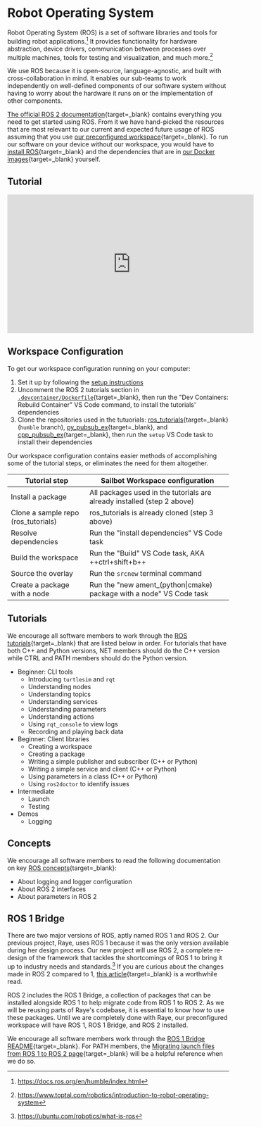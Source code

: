 # Robot Operating System

Robot Operating System (ROS) is a set of software libraries and tools for building robot applications.[^1]
It provides functionality for hardware abstraction, device drivers, communication between processes over
multiple machines, tools for testing and visualization, and much more.[^2]

We use ROS because it is open-source, language-agnostic, and built with cross-collaboration in mind.
It enables our sub-teams to work independently on well-defined components of our software system
without having to worry about the hardware it runs on or the implementation of other components.

[The official ROS 2 documentation](https://docs.ros.org/en/humble/index.html){target=_blank} contains everything you need
to get started using ROS. From it we have hand-picked the resources that are most relevant to our current and expected
future usage of ROS assuming that you use [our preconfigured workspace](https://github.com/UBCSailbot/sailbot_workspace){target=_blank}.
To run our software on your device without our workspace, you would have to [install ROS](https://docs.ros.org/en/humble/Installation.html){target=_blank}
and the dependencies that are in [our Docker images](https://github.com/UBCSailbot/sailbot_workspace/tree/main/.devcontainer){target=_blank}
yourself.

## Tutorial

<!-- markdownlint-disable MD013 -->
<div class="video-wrapper">
    <iframe width="560" height="315" src="https://www.youtube.com/embed/q98d9Qd3iwE?si=sXth8aLrddXY5Iv_" title="YouTube video player" frameborder="0" allow="accelerometer; autoplay; clipboard-write; encrypted-media; gyroscope; picture-in-picture; web-share" referrerpolicy="strict-origin-when-cross-origin" allowfullscreen></iframe>
</div>
<!-- markdownlint-enable MD013 -->

## Workspace Configuration

To get our workspace configuration running on your computer:

1. Set it up by following the [setup instructions](../current/sailbot_workspace/usage/setup.md)
2. Uncomment the ROS 2 tutorials section in [`.devcontainer/Dockerfile`](https://github.com/UBCSailbot/sailbot_workspace/blob/main/.devcontainer/Dockerfile){target=_blank},
   then run the "Dev Containers: Rebuild Container" VS Code command, to install the tutorials' dependencies
3. Clone the repositories used in the tutuorials: [ros_tutorials](https://github.com/ros/ros_tutorials/tree/humble){target=_blank}
   (`humble` branch), [py_pubsub_ex](https://github.com/UBCSailbot/py_pubsub_ex){target=_blank}, and [cpp_pubsub_ex](https://github.com/UBCSailbot/cpp_pubsub_ex){target=_blank},
   then run the `setup` VS Code task to install their dependencies

Our workspace configuration contains easier methods of accomplishing some of the tutorial steps, or eliminates the need
for them altogether.

| Tutorial step                       | Sailbot Workspace configuration                                         |
| ----------------------------------- | ----------------------------------------------------------------------- |
| Install a package                   | All packages used in the tutorials are already installed (step 2 above) |
| Clone a sample repo (ros_tutorials) | ros_tutorials is already cloned (step 3 above)                          |
| Resolve dependencies                | Run the "install dependencies" VS Code task                             |
| Build the workspace                 | Run the "Build" VS Code task, AKA ++ctrl+shift+b++                      |
| Source the overlay                  | Run the `srcnew` terminal command                                       |
| Create a package with a node        | Run the "new ament_(python\|cmake) package with a node" VS Code task    |

## Tutorials

We encourage all software members to work through the [ROS tutorials](https://docs.ros.org/en/humble/Tutorials.html){target=_blank}
that are listed below in order. For tutorials that have both C++ and Python versions,
NET members should do the C++ version while CTRL and PATH members should do the Python version.

- Beginner: CLI tools
    - Introducing `turtlesim` and `rqt`
    - Understanding nodes
    - Understanding topics
    - Understanding services
    - Understanding parameters
    - Understanding actions
    - Using `rqt_console` to view logs
    - Recording and playing back data
- Beginner: Client libraries
    - Creating a workspace
    - Creating a package
    - Writing a simple publisher and subscriber (C++ or Python)
    - Writing a simple service and client (C++ or Python)
    - Using parameters in a class (C++ or Python)
    - Using `ros2doctor` to identify issues
- Intermediate
    - Launch
    - Testing
- Demos
    - Logging

## Concepts

We encourage all software members to read the following documentation on key [ROS concepts](https://docs.ros.org/en/humble/Concepts.html){target=_blank}:

- About logging and logger configuration
- About ROS 2 interfaces
- About parameters in ROS 2

## ROS 1 Bridge

There are two major versions of ROS, aptly named ROS 1 and ROS 2. Our previous project, Raye,
uses ROS 1 because it was the only version available during her design process. Our new project will
use ROS 2, a complete re-design of the framework that tackles the shortcomings of ROS 1 to bring it up
to industry needs and standards.[^3] If you are curious about the changes made in ROS 2 compared to 1,
[this article](http://design.ros2.org/articles/changes.html){target=_blank} is a worthwhile read.

ROS 2 includes the ROS 1 Bridge, a collection of packages that can be installed alongside ROS 1 to help migrate code
from ROS 1 to ROS 2. As we will be reusing parts of Raye's codebase, it is essential to know how to use these packages.
Until we are completely done with Raye, our preconfigured workspace will have ROS 1, ROS 1 Bridge, and ROS 2 installed.

We encourage all software members work through the [ROS 1 Bridge README](https://github.com/ros2/ros1_bridge/blob/master/README.md){target=_blank}.
For PATH members, the [Migrating launch files from ROS 1 to ROS 2 page](https://docs.ros.org/en/humble/Tutorials/Launch-files-migration-guide.html){target=_blank}
will be a helpful reference when we do so.

[^1]: <https://docs.ros.org/en/humble/index.html>
[^2]: <https://www.toptal.com/robotics/introduction-to-robot-operating-system>
[^3]: <https://ubuntu.com/robotics/what-is-ros>
